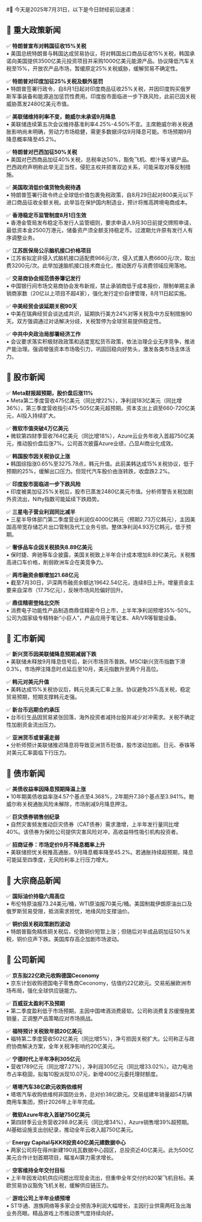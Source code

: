 #📅 今天是2025年7月31日，以下是今日财经前沿速递：

## 📌 重大政策新闻  
✅ **特朗普宣布对韩国征收15%关税**  
▪️ 美国总统特朗普与韩国达成贸易协议，将对韩国出口商品征收15%关税，韩国承诺向美国提供3500亿美元投资项目并采购1000亿美元能源产品。协议降低汽车关税至15%，开放农产品市场，暂缓原定25%关税威胁，缓解贸易不确定性。

✅ **特朗普对印度加征25%关税及额外惩罚**  
▪️ 特朗普签署行政令，自8月1日起对印度商品征收25%关税，并因印度购买俄罗斯军事装备和能源追加惩罚性费用。印度股市面临进一步下跌风险，此前已因关税威胁蒸发2480亿美元市值。

✅ **美联储维持利率不变，鲍威尔未承诺9月降息**  
▪️ 美联储连续第五次会议维持基准利率4.25%-4.50%不变。主席鲍威尔称关税通胀影响尚未明确，劳动力市场稳健，需更多数据评估9月降息可能。市场预期9月降息概率降至45.2%。

✅ **特朗普对巴西加征50%关税**  
▪️ 美国对巴西商品加征40%关税，总税率达50%，豁免飞机、橙汁等关键产品。巴西政府声明称此举无正当性，侵犯主权并损害双边关系，可能采取对等反制措施。

✅ **美国取消低价值货物免税待遇**  
▪️ 特朗普签署行政令终止全球低价值包裹免税政策，自8月29日起对800美元以下进口商品征收全额关税。此举旨在保护国内制造业，预计将推高跨境电商成本。

✅ **香港稳定币监管制度8月1日生效**  
▪️ 香港金管局发布稳定币发行人监管细则，要求申请人9月30日前提交牌照申请，最低资本金2500万港元，储备资产须全额支持稳定币。过渡期允许原有发行人有序调整业务。

✅ **江苏医保局公示脑机接口价格项目**  
▪️ 江苏省拟定非侵入式脑机接口适配费966元/次，侵入式置入费6600元/次，取出费3200元/次。此举加速脑机接口技术商业化，推动医疗与消费领域应用落地。

✅ **交易商协会规范债券簿记发行**  
▪️ 中国银行间市场交易商协会发布新规，禁止承销商低于成本报价，限制单期主承销商家数（20亿以上项目不超4家），强化发行定价自律管理，8月11日起实施。

✅ **中美经贸会谈延期关税90天**  
▪️ 中美在瑞典经贸会谈达成共识，延期执行美方24%对等关税及中方反制措施90天。双方强调通过对话解决分歧，关税暂停为全球贸易提供稳定性。

✅ **中共中央政治局部署经济工作**  
▪️ 会议要求落实积极财政政策和适度宽松货币政策，依法治理企业无序竞争，推进产能治理。强调增强资本市场吸引力，巩固回稳向好势头，激发各类市场主体活力。

## 📌 股市新闻  
✅ **Meta财报超预期，股价盘后涨11%**  
▪️ Meta第二季度营收475亿美元（同比增22%），净利润183亿美元（同比增36%），第三季度营收指引475-505亿美元超预期。资本支出上调至660-720亿美元，AI投入持续扩大。

✅ **微软市值突破4万亿美元**  
▪️ 微软第四财季营收764亿美元（同比增18%），Azure云业务年收入首超750亿美元，推动股价盘后涨7%。公司首次披露Azure业绩，凸显AI商业化成效。

✅ **韩国股市因关税协议上涨**  
▪️ 韩国综指涨0.65%至3275.78点，韩元升值。此前美韩达成15%关税协议，低于预期的25%，缓解出口压力。但现代汽车股价由涨转跌，收盘跌2.2%。

✅ **印度股市面临进一步下跌风险**  
▪️ 印度被美加征25%关税后，股市已蒸发2480亿美元市值。分析师警告关税加剧外资流出，Nifty指数可能延续下跌趋势。

✅ **三星电子营业利润同比减半**  
▪️ 三星半导体部门第二季度营业利润仅4000亿韩元（预期2.73万亿韩元），主因美国高带宽存储芯片出口管制及代工业务亏损。整体净利润4.93万亿韩元，低于预期。

✅ **奢侈品车企因关税损失8.89亿美元**  
▪️ 保时捷、奔驰等车企披露，美国关税致上半年合计成本增加8.89亿美元。关税推高进口车价格，削弱欧洲车企在美竞争力。

✅ **两市融资余额增加21.68亿元**  
▪️ 截至7月30日，沪深两市融资余额达19642.54亿元，连续8日上升。增量资金主要来自深市（17.75亿元），反映市场风险偏好回升。

✅ **鼎佳精密登陆北交所**  
▪️ 消费电子功能性产品制造商鼎佳精密今日上市，上半年净利润预增35%-50%。公司为国家级专精特新“小巨人”，产品应用于笔记本、AR/VR等智能设备。

## 📌 汇市新闻  
✅ **新兴货币因美联储降息预期减弱下跌**  
▪️ 美联储未释放9月降息信号后，新兴市场货币普跌。MSCI新兴货币指数下滑0.3%，市场押注降息时点延后至10月，美元指数升至两个月高位。

✅ **韩元对美元升值**  
▪️ 美韩达成15%关税协议后，韩元兑美元汇率上涨。协议避免25%高关税，稳定贸易预期，短期支撑韩元走强。

✅ **新台币远期合约承压**  
▪️ 台币衍生品因贸易紧张回落，海外投资者减持台股并减少对冲需求。关税不确定性加剧资金流出压力。

✅ **亚洲货币或普遍走弱**  
▪️ 分析师预计美联储推迟降息将导致亚洲货币贬值，股市波动加剧。日元、泰铢等对美元汇率面临下行压力。

## 📌 债市新闻  
✅ **美债收益率因降息预期降温上涨**  
▪️ 10年期美债收益率涨4.57个基点至4.368%，2年期升7.38个基点至3.941%。鲍威尔称关税通胀风险未解除，市场削减9月降息押注。

✅ **巨灾债券销售创纪录**  
▪️ 自然灾害频发推动巨灾债券（CAT债券）需求激增，上半年发行量同比增40%。该债券为保险公司提供灾害风险对冲，高收益特性吸引机构投资者。

✅ **招商证券：市场定价9月不降息概率上升**  
▪️ 美联储担忧关税推高通胀，9月降息概率降至45.2%。若通胀持续超预期，降息可能延至四季度，无风险利率上行压力增大。

## 📌 大宗商品新闻  
✅ **国际油价持稳六周高位**  
▪️ 布伦特原油报73.24美元/桶，WTI原油报70美元/桶。美国制裁伊朗原油出口及俄罗斯贸易受限，抵消需求担忧，地缘风险支撑油价。

✅ **铜价因关税政策剧烈波动**  
▪️ 特朗普豁免精炼铜关税后，伦敦铜价短暂上涨；但随后对半成品铜加征50%关税，铜价应声下跌。美国库存高企加剧市场波动。

## 📌 公司新闻  
✅ **京东拟22亿欧元收购德国Ceconomy**  
▪️ 京东计划收购德国电子零售商Ceconomy，估值约22亿欧元。交易拓展欧洲市场布局，强化全球供应链能力。

✅ **百威亚太盈利不及预期**  
▪️ 第二季度盈利低于市场预期，主因中国啤酒消费疲软。公司称消费复苏缓慢拖累销量，正调整产品策略应对市场挑战。

✅ **福特预计关税致年损20亿美元**  
▪️ 福特第二季度营收502亿美元（同比增5%），净亏损因关税扩大。公司称正与政府协商解决方案，全年关税净影响约20亿美元。

✅ **宁德时代上半年净利305亿元**  
▪️ 营收1789亿元（同比增7.27%），净利润305亿元（同比增33.02%）。动力电池市占率稳固，拟每10股派现10.07元，新增400亿元委托理财额度。

✅ **塔塔汽车38亿欧元收购依维柯**  
▪️ 塔塔汽车收购依维柯非国防业务，总对价38亿欧元。交易组建年销量超54万辆商用车集团，预计2026年上半年完成。

✅ **微软Azure年收入首破750亿美元**  
▪️ 第四财季云业务营收298.8亿美元（同比增34%），Azure销售增39%超预期。AI基础设施支出创纪录，推动全年云收入超750亿美元。

✅ **Energy Capital与KKR投资40亿美元建数据中心**  
▪️ 两家公司将在得州新建190兆瓦数据中心园区，总投资近40亿美元。此为500亿美元合作计划首期项目，瞄准AI算力需求增长。

✅ **空客维持全年交付目标**  
▪️ 上半年因发动机供应问题出现现金流出，但重申全年交付约820架飞机目标。美欧贸易协议豁免飞机关税，缓解供应链压力。

✅ **游戏公司上半年业绩预增**  
▪️ ST华通、游族网络等多家企业预告净利润大幅增长，主因行业供需两旺及出海业务亮眼。精品游戏上市推动景气度持续向好。
